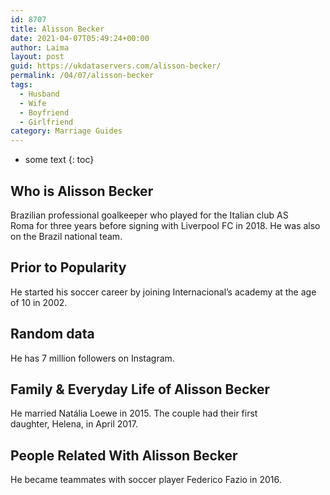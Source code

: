 ```yaml
---
id: 8707
title: Alisson Becker
date: 2021-04-07T05:49:24+00:00
author: Laima
layout: post
guid: https://ukdataservers.com/alisson-becker/
permalink: /04/07/alisson-becker
tags:
  - Husband
  - Wife
  - Boyfriend
  - Girlfriend
category: Marriage Guides
---
```


* some text
{: toc}


## Who is Alisson Becker
                  
                  
                  
Brazilian professional goalkeeper who played for the Italian club AS Roma for three years before signing with Liverpool FC in 2018. He was also on the Brazil national team.
                  
              
            
              
            
                
                
                
## Prior to Popularity
                  
                  
                  
He started his soccer career by joining Internacional&#8217;s academy at the age of 10 in 2002.
                  
              
            
              
            
                
                
                
## Random data
                  
                  
                  
He has 7 million followers on Instagram.
                  
              
            
              
            
                
                
                
## Family & Everyday Life of Alisson Becker
                  
                  
                  
He married Natália Loewe in 2015. The couple had their first daughter, Helena, in April 2017.
                  
              
            
              
            
                
                
                
## People Related With Alisson Becker
                  
                  
                  
He became teammates with soccer player Federico Fazio in 2016.
                  
              
            
              
            
                
              
            
              
              
            
            
              
            
          
          
          